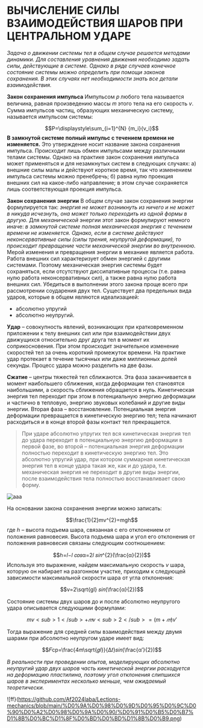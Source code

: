 # ВЫЧИСЛЕНИЕ СИЛЫ ВЗАИМОДЕЙСТВИЯ ШАРОВ ПРИ ЦЕНТРАЛЬНОМ УДАРЕ

*Задача о движении системы тел в общем случае решается методами динамики. Для составления уравнения движения необходимо задать силы, действующие в системе. Однако в ряде случаев конечное состояние системы можно определить при помощи законов сохранения. В этих случаях нет необходимости знать все детали взаимодействия.*

**Закон сохранения импульса**
Импульсом 𝑝 любого тела называется величина, равная произведению массы 𝑚 этого тела на его скорость *v*.
Сумма импульсов частиц, образующих механическую систему, называется импульсом системы:


$$P=\displaystyle\sum_{i=1}^{N} {m_i}{v_i}$$
**В замкнутой системе полный импульс с течением времени не изменяется.** Это утверждение носит название закона сохранения импульса. Происходит лишь обмен импульсами между различными телами системы. Однако на практике закон сохранения импульса может применяться и для незамкнутых систем в следующих случаях:
а) внешние силы малы и действуют короткое время, так что изменением импульса системы можно пренебречь;
б) равна нулю проекция внешних сил на какое-либо направление; в этом случае сохраняется лишь соответствующая проекция импульса.

**Закон сохранения энергии**
В общем случае закон сохранения энергии формулируется так: _энергия не может возникнуть из ничего и не может в никуда исчезнуть, она может только переходить из одной формы в другую._
Для *механической* энергии этот закон формулируют немного иначе: *в замкнутой системе полная механическая энергия с течением времени не изменяется. Однако, если в системе действуют неконсервативные силы (силы трения, неупругой деформации), то происходит превращение части механической энергии во внутреннюю.* Мерой изменения и превращения энергии в механике является работа. Работа внешних сил характеризует обмен энергией с другими системами. Поэтому механическая энергия системы будет сохраняться, если отсутствуют диссипативные процессы (т.е. равна нулю работа неконсервативных сил), а также равна нулю работа внешних сил.
Убедиться в выполнении этого закона проще всего при рассмотрении соударения двух тел. 
Существует два предельных вида ударов, которые в общем являются идеализацией: 
- абсолютно упругий
- абсолютно неупругий.

**Удар** – совокупность явлений, возникающих при кратковременном приложении к телу внешних сил или при взаимодействии двух движущихся относительно друг друга тел в момент их соприкосновения. При этом происходит значительное изменение скоростей тел за очень короткий промежуток времени. На практике удар протекает в течение тысячных или даже миллионных долей секунды. Процесс удара можно разделить на две фазы. 

**Сжатие** – центры тяжестей тел сближаются. Эта фаза заканчивается в момент наибольшего сближения, когда деформации тел становятся наибольшими, а скорость сближения обращается в нуль. Кинетическая энергия тел переходит при этом в потенциальную энергию деформации и частично в тепловую, энергию звуковых колебаний и другие виды энергии. Вторая фаза – восстановление. Потенциальная энергия деформации превращается в кинетическую энергию тел; тела начинают расходиться и в конце второй фазы контакт тел прекращается.
> При ударе абсолютно упругих тел вся кинетическая энергия тел до удара переходит в потенциальную энергию деформации в первой фазе, во второй – потенциальная энергия деформации полностью переходит в кинетическую энергию тел. Это абсолютно упругий удар, при котором суммарная кинетическая энергия тел в конце удара такая же, как и до удара, т.е. механическая энергия не переходит в другие виды энергии, после взаимодействия тела полностью восстанавливает свою форму.

![aaa](https://github.com/Af2024laba/Lections-mechanics/blob/main/%D0%9A%D0%98%D0%9D%D0%95%D0%9C%D0%90%D0%A2%D0%98%D0%9A%D0%90/%D1%88%D0%B0%D1%80%D0%B8%D0%BA%D0%B8.png)

На основании закона сохранения энергии можно записать:

$$\frac{1}{2}mv^{2}=mgh$$
где ℎ – высота подъема шара, связанная с его отклонением от положения равновесия.
Высота подъема шара и угол его отклонения от положения равновесия связаны следующим соотношением:

$$ℎ=𝑙−𝑙 𝑐𝑜𝑠α=2𝑙 𝑠𝑖𝑛^{2}(\frac{α}{2})$$
Используя это выражение, найдем максимальную скорость _v_ шара, которую он набирает на разгонном участке, приходим к следующей зависимости максимальной скорости шара от угла отклонения:

$$v=2\sqrt{gl} 𝑠𝑖𝑛(\frac{α}{2})$$

Состояние системы двух шаров до и после абсолютно неупругого удара описывается следующими формулами:

$$ mv<sub>1</sub>+𝑚v<sub>2</sub>=(m+𝑚)v′ $$

Тогда выражение для средней силы взаимодействия между двумя шарами при абсолютно неупругом ударе имеет вид: 

$$𝐹ср=\frac{4𝑚\sqrt{𝑔𝑙}}{Δ𝑡}𝑠𝑖𝑛(\frac{α′}{2})$$


*В реальности при проведении опытов, моделирующих абсолютно неупругий удар двух шаров часть кинетической энергии расходуется на деформацию пластилина, поэтому угол отклонения слипшихся шаров в экспериментах несколько меньше, чем ожидаемый теоретически.*

![ff}(https://github.com/Af2024laba/Lections-mechanics/blob/main/%D0%9A%D0%98%D0%9D%D0%95%D0%9C%D0%90%D0%A2%D0%98%D0%9A%D0%90/%D0%91%D0%B5%D0%B7%D1%8B%D0%BC%D1%8F%D0%BD%D0%BD%D1%8B%D0%B9.png)


